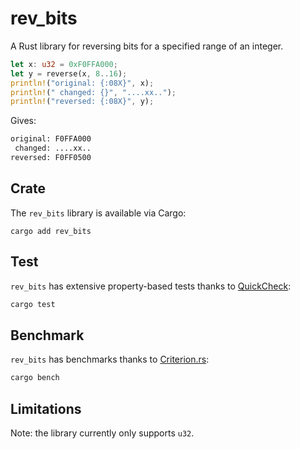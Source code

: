 # rev_bits

A Rust library for reversing bits for a specified range of an integer.

```rs
let x: u32 = 0xF0FFA000;
let y = reverse(x, 8..16);
println!("original: {:08X}", x);
println!(" changed: {}", "....xx..");
println!("reversed: {:08X}", y);
```

Gives:

```txt
original: F0FFA000
 changed: ....xx..
reversed: F0FF0500
```

## Crate

The `rev_bits` library is available via Cargo:

```
cargo add rev_bits
```

## Test

`rev_bits` has extensive property-based tests thanks to [QuickCheck]:

```sh
cargo test
```

[QuickCheck]: https://github.com/BurntSushi/quickcheck

## Benchmark

`rev_bits` has benchmarks thanks to [Criterion.rs]:

```sh
cargo bench
```

[Criterion.rs]: https://github.com/bheisler/criterion.rs

## Limitations

Note: the library currently only supports `u32`.
